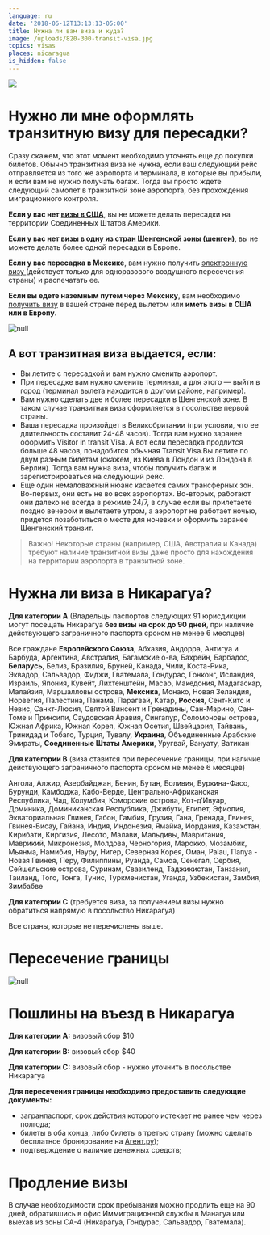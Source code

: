 ```yaml
---
language: ru
date: '2018-06-12T13:13:13-05:00'
title: Нужна ли вам виза и куда?
image: /uploads/820-300-transit-visa.jpg
topics: visas
places: nicaragua
is_hidden: false
---
```

![](/uploads/820-300-transit-visa.jpg)

# Нужно ли мне оформлять транзитную визу для пересадки?

Сразу скажем, что этот момент необходимо уточнять еще до покупки билетов. Обычно транзитная виза не нужна, если ваш следующий рейс отправляется из того же аэропорта и терминала, в которые вы прибыли, и если вам не нужно получать багаж. Тогда вы просто ждете следующий самолет в транзитной зоне аэропорта, без прохождения миграционного контроля.

**Если у вас нет [визы в США](https://www.tourister.ru/world/america/united-states/publications/242#_block_1)**, вы не можете делать пересадки на территории Соединенных Штатов Америки.

**Если у вас нет [визы в одну из стран Шенгенской зоны (шенген)](http://travelq.ru/kak-samostoyatelno-poluchit-shengenskuyu-vizu/)**, вы не можете делать более одной пересадки в Европе.

**Если у вас пересадка в Мексике**, вам нужно получить [электронную визу ](https://www.inm.gob.mx/sae/publico/ru/solicitud.html)(действует только для одноразового воздушного пересечения страны) и распечатать ее.

**Если вы едете наземным путем через Мексику**, вам необходимо [получить визу](https://embamex.sre.gob.mx/rusia/index.php/ru/component/content/article/187) в вашей стране перед вылетом или **иметь визы в США или в Европу**.

![null](/uploads/b226ab7f665b82090461e71b5b919559.jpg)

## А вот транзитная виза выдается, если:

* Вы летите с пересадкой и вам нужно сменить аэропорт.
* При пересадке вам нужно сменить терминал, а для этого — выйти в город (терминал вылета находится в другом районе, например).
* Вам нужно сделать две и более пересадки в Шенгенской зоне. В таком случае транзитная виза оформляется в посольстве первой страны.
* Ваша пересадка произойдет в Великобритании (при условии, что ее длительность составит 24-48 часов). Тогда вам нужно заранее оформить Visitor in transit Visa. А вот если пересадка продлится больше 48 часов, понадобится обычная Transit Visa.Вы летите по двум разным билетам (скажем, из Киева в Лондон и из Лондона в Берлин). Тогда вам нужна виза, чтобы получить багаж и зарегистрироваться на следующий рейс.
* Еще один немаловажный нюанс касается самих трансферных зон. Во-первых, они есть не во всех аэропортах. Во-вторых, работают они далеко не всегда в режиме 24/7, в случае если вы прилетаете поздно вечером и вылетаете утром, а аэропорт не работает ночью, придется позаботиться о месте для ночевки и оформить заранее Шенгенский транзит.

> Важно! Некоторые страны (например, США, Австралия и Канада) требуют наличие транзитной визы даже просто для нахождения на территории аэропорта в транзитной зоне.

# Нужна ли виза в Никарагуа?

**Для категории А** (Владельцы паспортов следующих 91 юрисдикции могут посещать Никарагуа **без визы на срок до 90 дней**, при наличие действующего заграничного паспорта сроком не менее 6 месяцев)

Все граждане **Европейского Союза**, Абхазия, Андорра, Антигуа и Барбуда, Аргентина, Австралия, Багамские о-ва, Бахрейн, Барбадос, **Беларусь**, Белиз, Бразилия, Бруней, Канада, Чили, Коста-Рика, Эквадор, Сальвадор, Фиджи, Гватемала, Гондурас, Гонконг, Исландия, Израиль, Япония, Кувейт, Лихтенштейн, Macao, Македония, Мадагаскар, Малайзия, Маршалловы острова, **Мексика**, Монако, Новая Зеландия, Норвегия, Палестина, Панама, Парагвай, Катар, **Россия**, Сент-Китс и Невис, Санкт-Люсия, Святой Винсент и Гренадины, Сан-Марино, Сан-Томе и Принсипи, Саудовская Аравия, Сингапур, Соломоновы острова, Южная Африка, Южная Корея, Южная Осетия, Швейцария, Тайвань, Тринидад и Тобаго, Турция, Тувалу, **Украина**, Объединенные Арабские Эмираты, **Соединенные Штаты Америки**, Уругвай, Вануату, Ватикан

**Для категории В** (виза ставится при пересечение границы, при наличие действующего заграничного паспорта сроком не менее 6 месяцев)

Ангола, Алжир, Азербайджан, Бенин, Бутан, Боливия, Буркина-Фасо, Бурунди, Камбоджа, Кабо-Верде, Центрально-Африканская Республика, Чад, Колумбия, Коморские острова, Кот-д’Ивуар, Доминика, Доминиканская Республика, Джибути, Египет, Эфиопия, Экваториальная Гвинея, Габон, Гамбия, Грузия, Гана, Гренада, Гвинея, Гвинея-Бисау, Гайана, Индия, Индонезия, Ямайка, Иордания, Казахстан, Кирибати, Киргизия, Лесото, Малави, Мальдивы, Мавритания, Маврикий, Микронезия, Молдова, Черногория, Марокко, Мозамбик, Мьянма, Намибия, Науру, Нигер, Северная Корея, Оман, Palau, Папуа - Новая Гвинея, Перу, Филиппины, Руанда, Самоа, Сенегал, Сербия, Сейшельские острова, Суринам, Свазиленд, Таджикистан, Танзания, Таиланд, Того, Тонга, Тунис, Туркменистан, Уганда, Узбекистан, Замбия, Зимбабве

**Для категории С** (требуется виза, за получением визы нужно обратиться напрямую в посольство Никарагуа)

Вcе страны, которые не перечислены выше.

# Пересечение границы

![null](/uploads/welcome-to-nicaragua.jpg)

# Пошлины на въезд в Никарагуа

**Для категории А:** визовый сбор $10

**Для категории В:** визовый сбор $40

**Для категории С:** визовый сбор - нужно уточнить в посольстве Никарагуа

**Для пересечения границы необходимо предоставить следующие документы:**

* загранпаспорт, срок действия которого истекает не ранее чем через полгода;
* билеты в оба конца, либо билеты в третью страну (можно сделать бесплатное бронирование на [Агент.ру](https://www.agent.ru/));
* подтверждение о наличие денежных средств;

# Продление визы

В случае необходимости срок пребывания можно продлить еще на 90 дней, обратившись в офис Иммиграционной службы в Манагуа или выехав из зоны CA-4 (Никарагуа, Гондурас, Сальвадор, Гватемала).
